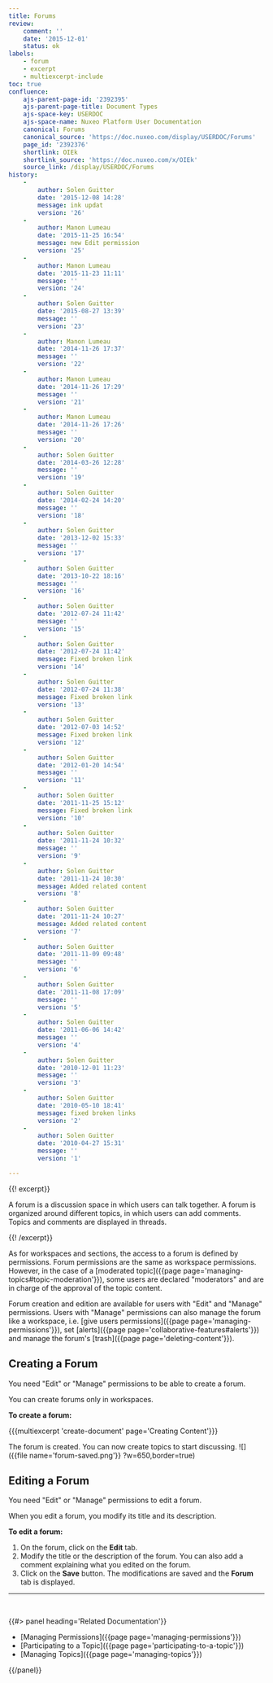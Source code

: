 ```yaml
---
title: Forums
review:
    comment: ''
    date: '2015-12-01'
    status: ok
labels:
    - forum
    - excerpt
    - multiexcerpt-include
toc: true
confluence:
    ajs-parent-page-id: '2392395'
    ajs-parent-page-title: Document Types
    ajs-space-key: USERDOC
    ajs-space-name: Nuxeo Platform User Documentation
    canonical: Forums
    canonical_source: 'https://doc.nuxeo.com/display/USERDOC/Forums'
    page_id: '2392376'
    shortlink: OIEk
    shortlink_source: 'https://doc.nuxeo.com/x/OIEk'
    source_link: /display/USERDOC/Forums
history:
    - 
        author: Solen Guitter
        date: '2015-12-08 14:28'
        message: ink updat
        version: '26'
    - 
        author: Manon Lumeau
        date: '2015-11-25 16:54'
        message: new Edit permission
        version: '25'
    - 
        author: Manon Lumeau
        date: '2015-11-23 11:11'
        message: ''
        version: '24'
    - 
        author: Solen Guitter
        date: '2015-08-27 13:39'
        message: ''
        version: '23'
    - 
        author: Manon Lumeau
        date: '2014-11-26 17:37'
        message: ''
        version: '22'
    - 
        author: Manon Lumeau
        date: '2014-11-26 17:29'
        message: ''
        version: '21'
    - 
        author: Manon Lumeau
        date: '2014-11-26 17:26'
        message: ''
        version: '20'
    - 
        author: Solen Guitter
        date: '2014-03-26 12:28'
        message: ''
        version: '19'
    - 
        author: Solen Guitter
        date: '2014-02-24 14:20'
        message: ''
        version: '18'
    - 
        author: Solen Guitter
        date: '2013-12-02 15:33'
        message: ''
        version: '17'
    - 
        author: Solen Guitter
        date: '2013-10-22 18:16'
        message: ''
        version: '16'
    - 
        author: Solen Guitter
        date: '2012-07-24 11:42'
        message: ''
        version: '15'
    - 
        author: Solen Guitter
        date: '2012-07-24 11:42'
        message: Fixed broken link
        version: '14'
    - 
        author: Solen Guitter
        date: '2012-07-24 11:38'
        message: Fixed broken link
        version: '13'
    - 
        author: Solen Guitter
        date: '2012-07-03 14:52'
        message: Fixed broken link
        version: '12'
    - 
        author: Solen Guitter
        date: '2012-01-20 14:54'
        message: ''
        version: '11'
    - 
        author: Solen Guitter
        date: '2011-11-25 15:12'
        message: Fixed broken link
        version: '10'
    - 
        author: Solen Guitter
        date: '2011-11-24 10:32'
        message: ''
        version: '9'
    - 
        author: Solen Guitter
        date: '2011-11-24 10:30'
        message: Added related content
        version: '8'
    - 
        author: Solen Guitter
        date: '2011-11-24 10:27'
        message: Added related content
        version: '7'
    - 
        author: Solen Guitter
        date: '2011-11-09 09:48'
        message: ''
        version: '6'
    - 
        author: Solen Guitter
        date: '2011-11-08 17:09'
        message: ''
        version: '5'
    - 
        author: Solen Guitter
        date: '2011-06-06 14:42'
        message: ''
        version: '4'
    - 
        author: Solen Guitter
        date: '2010-12-01 11:23'
        message: ''
        version: '3'
    - 
        author: Solen Guitter
        date: '2010-05-10 18:41'
        message: fixed broken links
        version: '2'
    - 
        author: Solen Guitter
        date: '2010-04-27 15:31'
        message: ''
        version: '1'

---
```

{{! excerpt}}

A forum is a discussion space in which users can talk together. A forum is organized around different topics, in which users can add comments. Topics and comments are displayed in threads.

{{! /excerpt}}

As for workspaces and sections, the access to a forum is defined by permissions. Forum permissions are the same as workspace permissions. However, in the case of a [moderated topic]({{page page='managing-topics#topic-moderation'}}), some users are declared "moderators" and are in charge of the approval of the topic content.

Forum creation and edition are available for users with "Edit" and "Manage" permissions.
Users with "Manage" permissions can also manage the forum like a workspace, i.e. [give users permissions]({{page page='managing-permissions'}}), set [alerts]({{page page='collaborative-features#alerts'}}) and manage the forum's [trash]({{page page='deleting-content'}}).

## Creating a Forum

You need "Edit" or "Manage" permissions to be able to create a forum.

You can create forums only in workspaces.

**To create a forum:**

{{{multiexcerpt 'create-document' page='Creating Content'}}}

The forum is created. You can now create topics to start discussing.
![]({{file name='forum-saved.png'}} ?w=650,border=true)

## Editing a Forum

You need "Edit" or "Manage" permissions to edit a forum.

When you edit a forum, you modify its title and its description.

**To edit a forum:**

1.  On the forum, click on the **Edit** tab.
2.  Modify the title or the description of the forum. You can also add a comment explaining what you edited on the forum.
3.  Click on the **Save** button.
    The modifications are saved and the **Forum** tab is displayed.

* * *

&nbsp;

<div class="row" data-equalizer data-equalize-on="medium"><div class="column medium-6">{{#> panel heading='Related Documentation'}}

*   [Managing Permissions]({{page page='managing-permissions'}})
*   [Participating to a Topic]({{page page='participating-to-a-topic'}})
*   [Managing Topics]({{page page='managing-topics'}})

{{/panel}}</div><div class="column medium-6">

&nbsp;

</div></div>